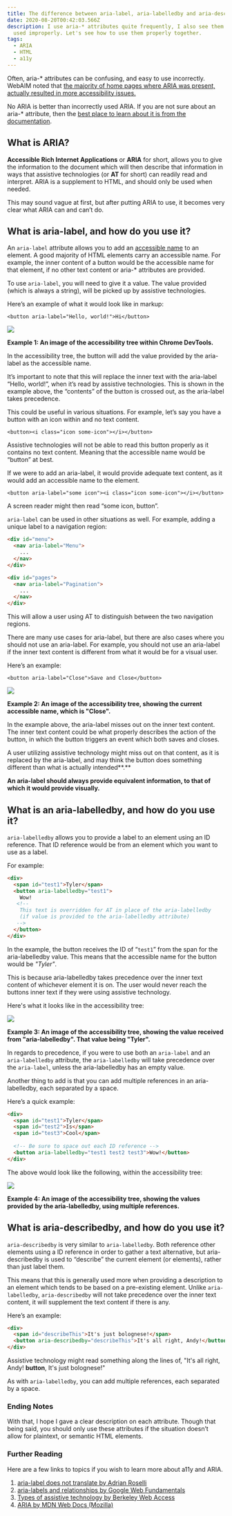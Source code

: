 ```yaml
---
title: The difference between aria-label, aria-labelledby and aria-describedby
date: 2020-08-20T00:42:03.566Z
description: I use aria-* attributes quite frequently, I also see them being
  used improperly. Let's see how to use them properly together.
tags:
  - ARIA
  - HTML
  - a11y
---
```

Often, aria-* attributes can be confusing, and easy to use incorrectly. WebAIM noted that [the majority of home pages where ARIA was present, actually resulted in more accessibility issues.](https://webaim.org/projects/million/#aria)

No ARIA is better than incorrectly used ARIA. If you are not sure about an aria-* attribute, then the [best place to learn about it is from the documentation](https://www.w3.org/TR/wai-aria-1.1/#state_prop_def).

## What is ARIA?

**Accessible Rich Internet Applications** or **ARIA** for short, allows you to give the information to the document which will then describe that information in ways that assistive technologies (or **AT** for short) can readily read and interpret. ARIA is a supplement to HTML, and should only be used when needed.

This may sound vague at first, but after putting ARIA to use, it becomes very clear what ARIA can and can’t do.

## What is aria-label, and how do you use it?

An `aria-label` attribute allows you to add an [accessible name](https://developer.paciellogroup.com/blog/2017/04/what-is-an-accessible-name/) to an element. A good majority of HTML elements carry an accessible name. For example, the inner content of a button would be the accessible name for that element, if no other text content or aria-* attributes are provided.

To use `aria-label`, you will need to give it a value. The value provided (which is always a string), will be picked up by assistive technologies. 

Here’s an example of what it would look like in markup:

`<button aria-label="Hello, world!">Hi</button>`

![ ](/img/accessibility_tree_chrome.png)

**Example 1: An image of the accessibility tree within Chrome DevTools.**

In the accessibility tree, the button will add the value provided by the aria-label as the accessible name.

It’s important to note that this will replace the inner text with the aria-label “Hello, world!”, when it’s read by assistive technologies. This is shown in the example above, the “contents” of the button is crossed out, as the aria-label takes precedence. 

This could be useful in various situations. For example, let’s say you have a button with an icon within and no text content.

`<button><i class="icon some-icon"></i></button>`

Assistive technologies will not be able to read this button properly as it contains no text content. Meaning that the accessible name would be “button” at best.

If we were to add an aria-label, it would provide adequate text content, as it would add an accessible name to the element.

`<button aria-label="some icon"><i class="icon some-icon"></i></button>`

A screen reader might then read “some icon, button”. 

`aria-label` can be used in other situations as well. For example, adding a unique label to a navigation region:

```html
<div id="menu">
  <nav aria-label="Menu">
    ...
  </nav>
</div>

<div id="pages">
  <nav aria-label="Pagination">
    ...
  </nav>
</div>
```

This will allow a user using AT to distinguish between the two navigation regions.

There are many use cases for aria-label, but there are also cases where you should not use an aria-label. For example, you should not use an aria-label if the inner text content is different from what it would be for a visual user. 

Here’s an example:

`<button aria-label="Close">Save and Close</button>`

![ ](/img/accessibility_tree_chrome_2.png)

**Example 2: An image of the accessibility tree, showing the current accessible name, which is "Close".**

In the example above, the aria-label misses out on the inner text content. The inner text content could be what properly describes the action of the button, in which the button triggers an event which both saves and closes. 

A user utilizing assistive technology might miss out on that content, as it is replaced by the aria-label, and may think the button does something different than what is actually intended**.**

**An aria-label should always provide equivalent information, to that of which it would provide visually.**

## What is an aria-labelledby, and how do you use it?

`aria-labelledby` allows you to provide a label to an element using an ID reference. That ID reference would be from an element which you want to use as a label. 

For example:

```html
<div>
  <span id="test1">Tyler</span>
  <button aria-labelledby="test1">
    Wow!
   <!-- 
    This text is overridden for AT in place of the aria-labelledby 
    (if value is provided to the aria-labelledby attribute)
   -->
  </button>
</div>
```

In the example, the button receives the ID of “`test1`” from the span for the aria-labelledby value. This means that the accessible name for the button would be *"Tyler"*. 

This is because aria-labelledby takes precedence over the inner text content of whichever element it is on. The user would never reach the buttons inner text if they were using assistive technology.

Here's what it looks like in the accessibility tree:

![ ](/img/accessibility_tree_chrome_2.png)

**Example 3: An image of the accessibility tree, showing the value received from "aria-labelledby". That value being "Tyler".**

In regards to precedence, if you were to use both an `aria-label` and an `aria-labelledby` attribute, the `aria-labelledby` will take precedence over the `aria-label`, unless the aria-labelledby has an empty value.

Another thing to add is that you can add multiple references in an aria-labelledby, each separated by a space. 

Here’s a quick example:

```html
<div>
  <span id="test1">Tyler</span>
  <span id="test2">Is</span>
  <span id="test3">Cool</span>
  
  <!-- Be sure to space out each ID reference -->
  <button aria-labelledby="test1 test2 test3">Wow!</button>
</div>
```

The above would look like the following, within the accessibility tree:

![ ](/img/accessibility_tree_chrome_3.png)

**Example 4: An image of the accessibility tree, showing the values provided by the aria-labelledby, using multiple references.**

## **What is aria-describedby, and how do you use it?**

`aria-describedby` is very similar to `aria-labelledby`. Both reference other elements using a ID reference in order to gather a text alternative, but aria-describedby is used to “describe” the current element (or elements), rather than just label them.

This means that this is generally used more when providing a description to an element which tends to be based on a pre-existing element. Unlike `aria-labelledby`, `aria-describedby` will not take precedence over the inner text content, it will supplement the text content if there is any.

Here’s an example:

```html
<div>
  <span id="describeThis">It's just bolognese!</span>
  <button aria-describedby="describeThis">It's all right, Andy!</button>
</div>
```

Assistive technology might read something along the lines of, "It's all right, Andy! **button**, It's just bolognese!"

As with `aria-labelledby`, you can add multiple references, each separated by a space.

### Ending Notes

With that, I hope I gave a clear description on each attribute. Though that being said, you should only use these attributes if the situation doesn’t allow for plaintext, or semantic HTML elements.

### **Further Reading**

Here are a few links to topics if you wish to learn more about a11y and ARIA.

1. [aria-label does not translate by Adrian Roselli](https://adrianroselli.com/2019/11/aria-label-does-not-translate.html)
2. [aria-labels and relationships by Google Web Fundamentals](<1. https://developers.google.com/web/fundamentals/accessibility/semantics-aria/aria-labels-and-relationships>)
3. [Types of assistive technology by Berkeley Web Access](https://webaccess.berkeley.edu/resources/assistive-technology)
4. [ARIA by MDN Web Docs (Mozilla)](https://developer.mozilla.org/en-US/docs/Web/Accessibility/ARIA)
